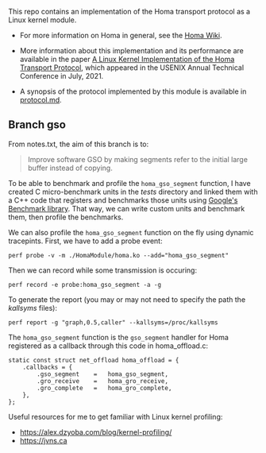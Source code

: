 This repo contains an implementation of the Homa transport protocol as a Linux kernel module.

- For more information on Homa in general, see the [Homa
  Wiki](https://homa-transport.atlassian.net/wiki/spaces/HOMA).

- More information about this implementation and its performance are available in
  the paper [A Linux Kernel Implementation of the Homa Transport
  Protocol](https://www.usenix.org/system/files/atc21-ousterhout.pdf),
  which appeared in the USENIX Annual Technical Conference in July, 2021.

- A synopsis of the protocol implemented by this module is available in
  [protocol.md](https://github.com/PlatformLab/HomaModule/blob/master/protocol.md).

## Branch gso
From notes.txt, the aim of this branch is to:
>Improve software GSO by making segments refer to the initial large buffer instead of copying. 

To be able to benchmark and profile the `homa_gso_segment` function, I have created C micro-benchmark 
units in the _tests_ directory and linked them with a C++ code that registers and benchmarks those units 
using [Google's Benchmark library](https://github.com/google/benchmark). That way, we can write custom units and benchmark them, then profile the benchmarks.

We can also profile the `homa_gso_segment` function on the fly using dynamic tracepints. First, we have to add a probe event:
```
perf probe -v -m ./HomaModule/homa.ko --add="homa_gso_segment"
```

Then we can record while some transmission is occuring:
```
perf record -e probe:homa_gso_segment -a -g
```

To generate the report (you may or may not need to specify the path the _kallsyms_ files): 
```
perf report -g "graph,0.5,caller" --kallsyms=/proc/kallsyms
```

The `homa_gso_segment` function is the `gso_segment` handler for Homa registered as a callback through this code in homa_offload.c: 
```
static const struct net_offload homa_offload = {
	.callbacks = {
		.gso_segment	=	homa_gso_segment,
		.gro_receive	=	homa_gro_receive,
		.gro_complete	=	homa_gro_complete,
	},
};
```
Useful resources for me to get familiar with Linux kernel profiling:
- https://alex.dzyoba.com/blog/kernel-profiling/
- https://jvns.ca